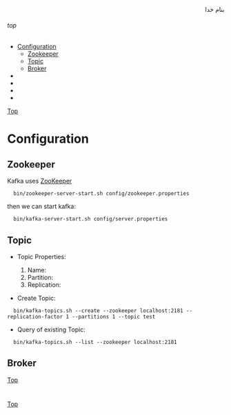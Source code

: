<div dir="rtl">بنام خدا</div>

###### top

- [Configuration](#configuration)
  - [Zookeeper](#zookeeper)
  - [Topic](#topic)
  - [Broker](#brker)
- [](#)
- [](#)
- [](#)
- [](#)
  
  
  
[Top](#top)
# Configuration
## Zookeeper
Kafka uses [ZooKeeper](https://zookeeper.apache.org/)
```vala
  bin/zookeeper-server-start.sh config/zookeeper.properties
```
then we can start kafka:
```vim
  bin/kafka-server-start.sh config/server.properties
```
## Topic
- Topic Properties:
  1. Name:
  2. Partition:
  3. Replication:
  
- Create Topic:
```vim
  bin/kafka-topics.sh --create --zookeeper localhost:2181 --replication-factor 1 --partitions 1 --topic test
```
- Query of existing Topic:
```vim
  bin/kafka-topics.sh --list --zookeeper localhost:2181
```

## Broker



[Top](#top)
#


[Top](#top)
#

